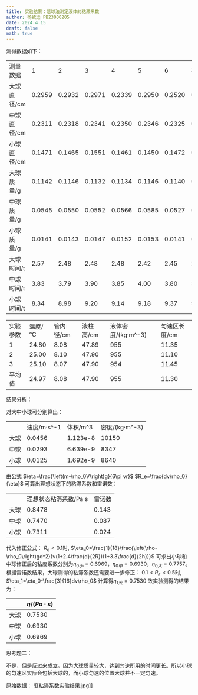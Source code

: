 ```yaml
---
title: 实验结果：落球法测定液体的粘滞系数
author: 杨致远 PB23000205
date: 2024.4.15
draft: false
math: true
---
```

测得数据如下：

|   |   |   |   |   |   |   |   |
|---|---|---|---|---|---|---|---|
|测量数据|1|2|3|4|5|6|平均值|
|大球直径/cm|0.2959|0.2932|0.2971|0.2339|0.2950|0.2520|0.2779|
|中球直径/cm|0.2311|0.2318|0.2341|0.2350|0.2346|0.2325|0.2332|
|小球直径/cm|0.1471|0.1465|0.1551|0.1461|0.1450|0.1472|0.1478|
|大球质量/g|0.1142|0.1146|0.1132|0.1134|0.1146|0.1140|0.1140|
|中球质量/g|0.0545|0.0550|0.0552|0.0566|0.0585|0.0527|0.0554|
|小球质量/g|0.0141|0.0143|0.0147|0.0152|0.0153|0.0141|0.0146|
|大球时间/t|2.57|2.48|2.48|2.48|2.42|2.45|2.48|
|中球时间/t|3.83|3.79|3.90|3.85|4.00|3.80|3.86|
|小球时间/t|8.34|8.98|9.20|9.14|9.18|9.37|9.04|

|   |   |   |   |   |   |
|---|---|---|---|---|---|
|实验参数|温度/℃|管内径/cm|液柱高/cm|液体密度/(kg·m^-3)|匀速区长度/cm|
|1|24.80|8.08|47.89|955|11.35|
|2|25.00|8.10|47.90|955|11.10|
|3|25.10|8.07|47.90|954|11.45|
|平均值|24.97|8.08|47.90|955|11.30|

结果分析：

对大中小球可分别算出：

|   |   |   |   |
|---|---|---|---|
||速度/m·s^-1|体积/m^3|密度/(kg·m^-3)|
|大球|0.0456|1.123e-8|10150|
|中球|0.0293|6.639e-9|8347|
|小球|0.0125|1.692e-9|8640|

由公式
$\eta=\frac{\left(m-\rho_0V\right)g}{6\pi vr}$
$R_e=\frac{dv\rho_0}{\eta}$
可算出理想状态下的粘滞系数和雷诺数：

|   |   |   |
|---|---|---|
||理想状态粘滞系数/Pa·s|雷诺数|
|大球|0.8478|0.143|
|中球|0.7470|0.087|
|小球|0.7311|0.024|
代入修正公式：
$R_e<0.1$时,
$\eta_0=\frac{1}{18}\frac{\left(\rho-\rho_0\right)gd^2}{v(1+2.4\frac{d}{2R})(1+3.3\frac{d}{2h})}$
可求出小球和中球修正后的粘度系数分别为$η_{0小}=0.6969$，$η_{0中}=0.6930$，$η_{0大}=0.7757$。根据雷诺数结果，大球测得的粘滞系数还需要进一步修正：
${0.1<R}_e<0.5$时,
$\eta_1=\eta_0-\frac{3}{16}dv\rho_0$
计算得$η_{1大}=0.7530$
故实验测得的结果为：

|     | $\eta/(Pa·s)$ |
| --- | ------------- |
| 大球  | 0.7530        |
| 中球  | 0.6930        |
| 小球  | 0.6969        |
思考题二：

不是，但是反过来成立。因为大球质量较大，达到匀速所用的时间更长。所以小球的匀速区实际会包括大球的，而小球匀速的位置大球并不一定匀速。

原始数据：
![[粘滞系数实验结果.jpg]]